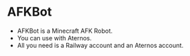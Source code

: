 # AFKBot
- AFKBot is a Minecraft AFK Robot.
- You can use with Aternos.
- All you need is a Railway account and an Aternos account.
